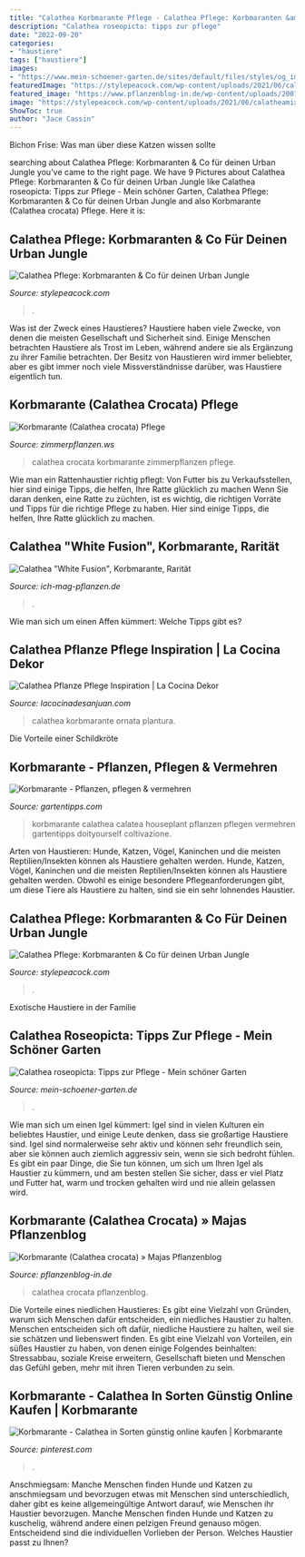 ```yaml
---
title: "Calathea Korbmarante Pflege - Calathea Pflege: Korbmaranten &amp; Co Für Deinen Urban Jungle"
description: "Calathea roseopicta: tipps zur pflege"
date: "2022-09-20"
categories:
- "haustiere"
tags: ["haustiere"]
images:
- "https://www.mein-schoener-garten.de/sites/default/files/styles/og_image/public/calathea-roseopicta-aufmacher-12222296-strauss.jpg?h=c029297a&amp;itok=7bXHA5yq"
featuredImage: "https://stylepeacock.com/wp-content/uploads/2021/06/calathea_mix_all1-1-683x1024.jpg"
featured_image: "https://www.pflanzenblog-in.de/wp-content/uploads/2007/11/calathea_crocata_01.jpg"
image: "https://stylepeacock.com/wp-content/uploads/2021/06/calatheamix4_DSC_0033-683x1024.jpg"
ShowToc: true
author: "Jace Cassin"
---
```



Bichon Frise: Was man über diese Katzen wissen sollte

	

		
searching about Calathea Pflege: Korbmaranten &amp; Co für deinen Urban Jungle you've came to the right page. We have 9 Pictures about Calathea Pflege: Korbmaranten &amp; Co für deinen Urban Jungle like Calathea roseopicta: Tipps zur Pflege - Mein schöner Garten, Calathea Pflege: Korbmaranten &amp; Co für deinen Urban Jungle and also Korbmarante (Calathea crocata) Pflege. Here it is:
		
    
## Calathea Pflege: Korbmaranten &amp; Co Für Deinen Urban Jungle

<img loading=lazy src="https://stylepeacock.com/wp-content/uploads/2021/06/calathea_mix_all1-1-683x1024.jpg" onerror="this.onerror=null;this.src='https://tse1.mm.bing.net/th?id=OIP.b5rOSushejZFmH3gnW6CeQHaLG&amp;pid=15.1';" alt="Calathea Pflege: Korbmaranten &amp; Co für deinen Urban Jungle">

_Source: stylepeacock.com_

>. 

	

Was ist der Zweck eines Haustieres?
Haustiere haben viele Zwecke, von denen die meisten Gesellschaft und Sicherheit sind. Einige Menschen betrachten Haustiere als Trost im Leben, während andere sie als Ergänzung zu ihrer Familie betrachten. Der Besitz von Haustieren wird immer beliebter, aber es gibt immer noch viele Missverständnisse darüber, was Haustiere eigentlich tun.

    
## Korbmarante (Calathea Crocata) Pflege

<img loading=lazy src="http://zimmerpflanzen.ws/wp-content/myfotos/calathea-crocata/calathea-crocata-2.jpg" onerror="this.onerror=null;this.src='https://tse3.mm.bing.net/th?id=OIP._dvPdI_lzJAaOnMSWm3NzAHaE8&amp;pid=15.1';" alt="Korbmarante (Calathea crocata) Pflege">

_Source: zimmerpflanzen.ws_

>calathea crocata korbmarante zimmerpflanzen pflege. 

	

Wie man ein Rattenhaustier richtig pflegt: Von Futter bis zu Verkaufsstellen, hier sind einige Tipps, die helfen, Ihre Ratte glücklich zu machen
Wenn Sie daran denken, eine Ratte zu züchten, ist es wichtig, die richtigen Vorräte und Tipps für die richtige Pflege zu haben. Hier sind einige Tipps, die helfen, Ihre Ratte glücklich zu machen.

    
## Calathea &quot;White Fusion&quot;, Korbmarante, Rarität

<img loading=lazy src="https://www.ich-mag-pflanzen.de/shop/images/thumbnail/produkte/xlarge/29787_1.jpg" onerror="this.onerror=null;this.src='https://tse2.mm.bing.net/th?id=OIP.OhYheo83O2ADc4i-7wVlPgHaHa&amp;pid=15.1';" alt="Calathea &quot;White Fusion&quot;, Korbmarante, Rarität">

_Source: ich-mag-pflanzen.de_

>. 

	

Wie man sich um einen Affen kümmert: Welche Tipps gibt es?

    
## Calathea Pflanze Pflege Inspiration | La Cocina Dekor

<img loading=lazy src="https://i1.wp.com/www.plantura.garden/wp-content/uploads/2020/11/calathea-orbifolia-1024x682.jpeg?w=820&amp;strip=all" onerror="this.onerror=null;this.src='https://tse1.mm.bing.net/th?id=OIP.gfcbcpVz2OR4I6uNz9rpYwHaE7&amp;pid=15.1';" alt="Calathea Pflanze Pflege Inspiration | La Cocina Dekor">

_Source: lacocinadesanjuan.com_

>calathea korbmarante ornata plantura. 

	

Die Vorteile einer Schildkröte

    
## Korbmarante - Pflanzen, Pflegen &amp; Vermehren

<img loading=lazy src="https://www.gartentipps.com/wp-content/uploads/2017/09/korbmarante.jpg" onerror="this.onerror=null;this.src='https://tse3.mm.bing.net/th?id=OIP.xnkrTcnyR54SjH8b_DRgdgHaE8&amp;pid=15.1';" alt="Korbmarante - Pflanzen, pflegen &amp; vermehren">

_Source: gartentipps.com_

>korbmarante calathea calatea houseplant pflanzen pflegen vermehren gartentipps doityourself coltivazione. 

	

Arten von Haustieren: Hunde, Katzen, Vögel, Kaninchen und die meisten Reptilien/Insekten können als Haustiere gehalten werden.
Hunde, Katzen, Vögel, Kaninchen und die meisten Reptilien/Insekten können als Haustiere gehalten werden. Obwohl es einige besondere Pflegeanforderungen gibt, um diese Tiere als Haustiere zu halten, sind sie ein sehr lohnendes Haustier.

    
## Calathea Pflege: Korbmaranten &amp; Co Für Deinen Urban Jungle

<img loading=lazy src="https://stylepeacock.com/wp-content/uploads/2021/06/calatheamix4_DSC_0033-683x1024.jpg" onerror="this.onerror=null;this.src='https://tse1.mm.bing.net/th?id=OIP.Q0xA9iN_cpwDYYR3YYRSHwHaLG&amp;pid=15.1';" alt="Calathea Pflege: Korbmaranten &amp; Co für deinen Urban Jungle">

_Source: stylepeacock.com_

>. 

	

Exotische Haustiere in der Familie

    
## Calathea Roseopicta: Tipps Zur Pflege - Mein Schöner Garten

<img loading=lazy src="https://www.mein-schoener-garten.de/sites/default/files/styles/og_image/public/calathea-roseopicta-aufmacher-12222296-strauss.jpg?h=c029297a&amp;itok=7bXHA5yq" onerror="this.onerror=null;this.src='https://tse3.mm.bing.net/th?id=OIP.nf_EaYYZIs62Ud9eMiXc2QHaD4&amp;pid=15.1';" alt="Calathea roseopicta: Tipps zur Pflege - Mein schöner Garten">

_Source: mein-schoener-garten.de_

>. 

	

Wie man sich um einen Igel kümmert:
Igel sind in vielen Kulturen ein beliebtes Haustier, und einige Leute denken, dass sie großartige Haustiere sind. Igel sind normalerweise sehr aktiv und können sehr freundlich sein, aber sie können auch ziemlich aggressiv sein, wenn sie sich bedroht fühlen. Es gibt ein paar Dinge, die Sie tun können, um sich um Ihren Igel als Haustier zu kümmern, und am besten stellen Sie sicher, dass er viel Platz und Futter hat, warm und trocken gehalten wird und nie allein gelassen wird.

    
## Korbmarante (Calathea Crocata) » Majas Pflanzenblog

<img loading=lazy src="https://www.pflanzenblog-in.de/wp-content/uploads/2007/11/calathea_crocata_01.jpg" onerror="this.onerror=null;this.src='https://tse4.mm.bing.net/th?id=OIP.id_9P89EIa6C47EL8L4sugHaJ4&amp;pid=15.1';" alt="Korbmarante (Calathea crocata) » Majas Pflanzenblog">

_Source: pflanzenblog-in.de_

>calathea crocata pflanzenblog. 

	

Die Vorteile eines niedlichen Haustieres: Es gibt eine Vielzahl von Gründen, warum sich Menschen dafür entscheiden, ein niedliches Haustier zu halten.
Menschen entscheiden sich oft dafür, niedliche Haustiere zu halten, weil sie sie schätzen und liebenswert finden. Es gibt eine Vielzahl von Vorteilen, ein süßes Haustier zu haben, von denen einige Folgendes beinhalten: Stressabbau, soziale Kreise erweitern, Gesellschaft bieten und Menschen das Gefühl geben, mehr mit ihren Tieren verbunden zu sein.

    
## Korbmarante - Calathea In Sorten Günstig Online Kaufen | Korbmarante

<img loading=lazy src="https://i.pinimg.com/originals/cb/b5/91/cbb5918f7286b9a35ebbf83ae104f553.jpg" onerror="this.onerror=null;this.src='https://tse1.mm.bing.net/th?id=OIP.7ShxiqTGyaa0khAs86df0gHaFW&amp;pid=15.1';" alt="Korbmarante - Calathea in Sorten günstig online kaufen | Korbmarante">

_Source: pinterest.com_

>. 

	

Anschmiegsam: Manche Menschen finden Hunde und Katzen zu anschmiegsam und bevorzugen etwas mit
Menschen sind unterschiedlich, daher gibt es keine allgemeingültige Antwort darauf, wie Menschen ihr Haustier bevorzugen. Manche Menschen finden Hunde und Katzen zu kuschelig, während andere einen pelzigen Freund genauso mögen. Entscheidend sind die individuellen Vorlieben der Person. Welches Haustier passt zu Ihnen?


